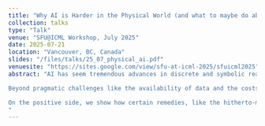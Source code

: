 ```yaml
---
title: "Why AI is Harder in the Physical World (and what to maybe do about it)"
collection: talks
type: "Talk"
venue: "SFU@ICML Workshop, July 2025"
date: 2025-07-21
location: "Vancouver, BC, Canada"
slides: "/files/talks/25_07_physical_ai.pdf"
venuesite: "https://sites.google.com/view/sfu-at-icml-2025/sfuicml2025"
abstract: "AI has seem tremendous advances in discrete and symbolic reasoning. And yet, reliable AI in the physical world - from robotics, to autonomous driving, to accurate weather prediction to fully automated smart grid - still pose major challenges. 

Beyond pragmatic challenges like the availability of data and the costs of operating on  physical hardware, this talk will argue that there are unique and fundamental challenges when getting machine learning methods to work on physical systems. Using robotic imitation learning as a didactic example, we will demonstrate mathematical results that reveal error propagation through dynamic environments can lead to exponentially greater data requirements than what we might expect in discrete domains. 

On the positive side, we show how certain remedies, like the hitherto-mysterious practice of “action-chunking,” partially surmount these difficulties,  and that a mixture of “imperfect” and “expert” data is strictly better than expert data alone.  Yet, despite these solutions, we will conclude by describing some preliminary work suggesting that there are still major empirical limitations of the state of art methods in continuous control, and will outline some of the most promising directions to overcoming them. 
"
---
```



